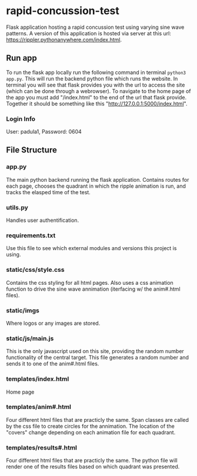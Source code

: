 # rapid-concussion-test
Flask application hosting a rapid concussion test using varying sine wave patterns. A version of this application is hosted via server at this url: https://rippler.pythonanywhere.com/index.html. 

## Run app
To run the flask app locally run the following command in terminal `python3 app.py`. This will run the backend python file which runs the website. In terminal you will see that flask provides you with the url to access the site (which can be done through a webrowser). To navigate to the home page of the app you must add "/index.html" to the end of the url that flask provide. Together it should be something like this "http://127.0.0.1:5000/index.html". 

### Login Info
User: padula1,
Password: 0604 

## File Structure 
### app.py
The main python backend running the flask application. Contains routes for each page, chooses the quadrant in which the ripple animation is run, and tracks the elasped time of the test.

### utils.py
Handles user authentification.

### requirements.txt
Use this file to see which external modules and versions this project is using. 

### static/css/style.css
Contains the css styling for all html pages. Also uses a css animation function to drive the sine wave annimation (iterfacing w/ the anim#.html files). 

### static/imgs
Where logos or any images are stored. 

### static/js/main.js
This is the only javascript used on this site, providing the random number functionality of the central target. This file generates a random number and sends it to one of the anim#.html files. 

### templates/index.html 
Home page

### templates/anim#.html
Four different html files that are practicly the same. Span classes are called by the css file to create circles for the annimation. 
The location of the "covers" change depending on each animation file for each quadrant. 

### templates/results#.html 
Four different html files that are practicly the same. The python file will render one of the results files based on which quadrant was presented. 







